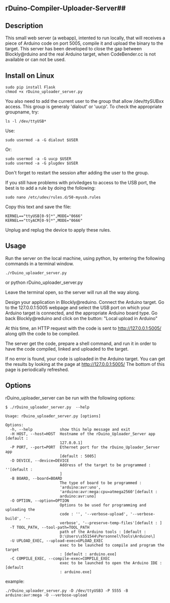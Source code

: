 ## rDuino-Compiler-Uploader-Server##

Description
-----------
This small web server (a webapp), intented to run locally, that will receives a piece of Arduino code on port 5005, compile it and upload the binary to the target.
This server has been developed to close the gap between Blockly@rduino and the real Arduino target, when CodeBender.cc is not available or can not be used.

Install on Linux
-------
    sudo pip install Flask
    chmod +x rDuino_uploader_server.py

You also need to add the current user to the group that allow /dev/ttySUBxx access. This group is generaly 'dialout' or 'uucp'. To check the appropriate groupname, try:

    ls -l /dev/ttyUSB*

Use:

    sudo usermod -a -G dialout $USER

Or:

    sudo usermod -a -G uucp $USER
    sudo usermod -a -G plugdev $USER

Don't forget to restart the session after adding the user to the group.

If you still have problems with priviledges to access to the USB port, the best is to add a rule by doing the following:

    sudo nano /etc/udev/rules.d/50-myusb.rules

Copy this text and save the file:

    KERNEL=="ttyUSB[0-9]*",MODE="0666"
    KERNEL=="ttyACM[0-9]*",MODE="0666"

Unplug and replug the device to apply these rules.

Usage
-----
Run the server on the local machine, using python, by entering the following commands in a terminal window.

    ./rDuino_uploader_server.py
or
    python rDuino_uploader_server.py

Leave the terminal open, so the server will run all the way along.


Design your application in Blockly@reduino.
Connect the Arduino target.
Go to the 127.0.0.1:5005 webpage and select the USB port on which your Arduino target is connected, and the appropriate Arduino board type.
Go back Blockly@reduino and click on the button:
        "Local upload in Arduino"

At this time, an HTTP request with the code is sent to 
http://127.0.0.1:5005/
along qith the code to be compiled.

The server get the code, prepare a shell command, and run it in order to have the code compiled, linked and uploaded to the target.

If no error is found, your code is uploaded in the Arduino target. 
You can get the results by looking at the page at
http://127.0.0.1:5005/
The bottom of this page is periodically refreshed.



Options
-------
rDuino_uploader_server can be run with the following options:

    $ ./rDuino_uploader_server.py  --help

    Usage: rDuino_uploader_server.py [options]

    Options:
      -h, --help            show this help message and exit
      -H HOST, --host=HOST  Hostname of the rDuino_Uploader_Server app [default :
                            127.0.0.1]
      -P PORT, --port=PORT  Ethernet port for the rDuino_Uploader_Server app
                            [default : 5005]
      -D DEVICE, --device=DEVICE
                            Address of the target to be programmed : ''[default :
                            ]
      -B BOARD, --board=BOARD
                            The type of board to be programmed :
                            'arduino:avr:uno',
                            'arduino:avr:mega:cpu=atmega2560'[default :
                            arduino:avr:uno]
      -O OPTION, --option=OPTION
                            Options to be used for programming and uploading the
                            code : '', '--verbose-upload', '--verbose-build', '--
                            verbose', '--preserve-temp-files'[default : ]
      -T TOOL_PATH, --tool-path=TOOL_PATH
                            path of the Arduino tools : [default :
                            D:\Users\s551544\Personnel\Tools\Arduino\]
      -U UPLOAD_EXEC, --upload-exec=UPLOAD_EXEC
                            exec to be launched to compile and program the target
                            : [default : arduino.exe]
      -C COMPILE_EXEC, --compile-exec=COMPILE_EXEC
                            exec to be launched to open the Arduino IDE : [default
                            : arduino.exe]

example:

    ./rDuino_uploader_server.py -D /dev/ttyUSB3 -P 5555 -B arduino:avr:mega -O --verbose-upload

